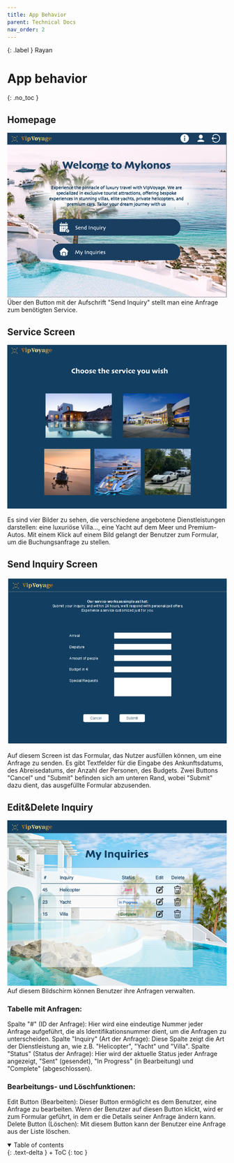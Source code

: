 ```yaml
---
title: App Behavior
parent: Technical Docs
nav_order: 2
---
```


{: .label }
Rayan

# App behavior
{: .no_toc }

## Homepage 

![Homepage](../assets/images/UI_Homepage.png)
Über den Button mit der Aufschrift "Send Inquiry" stellt man eine Anfrage zum benötigten Service.

## Service Screen

![Service Screen](../assets/images/UI_InquiryOption.png)

Es sind vier Bilder zu sehen, die verschiedene angebotene Dienstleistungen darstellen: eine luxuriöse Villa..., eine Yacht auf dem Meer und Premium-Autos.
Mit einem Klick auf einem Bild gelangt der Benutzer zum Formular, um die Buchungsanfrage zu stellen.

## Send Inquiry Screen

![Send Inquiry Screen](../assets/images/UI_InquiryForm.png)

Auf diesem Screen ist das Formular, das Nutzer ausfüllen können, um eine Anfrage zu senden.
Es gibt Textfelder für die Eingabe des Ankunftsdatums, des Abreisedatums, der Anzahl der Personen, des Budgets. Zwei Buttons "Cancel" und "Submit" befinden sich am unteren Rand, wobei "Submit" dazu dient, das ausgefüllte Formular abzusenden.

## Edit&Delete Inquiry

![Edit&Delete Inquiry](../assets/images/UI_Overview.png)
Auf diesem Bildschirm können Benutzer ihre Anfragen verwalten.

### Tabelle mit Anfragen:

Spalte "#" (ID der Anfrage): Hier wird eine eindeutige Nummer jeder Anfrage aufgeführt, die als Identifikationsnummer dient, um die Anfragen zu unterscheiden.
Spalte "Inquiry" (Art der Anfrage): Diese Spalte zeigt die Art der Dienstleistung an, wie z.B. "Helicopter", "Yacht" und "Villa".
Spalte "Status" (Status der Anfrage): Hier wird der aktuelle Status jeder Anfrage angezeigt, "Sent" (gesendet), "In Progress" (in Bearbeitung) und "Complete" (abgeschlossen).

### Bearbeitungs- und Löschfunktionen:

Edit Button (Bearbeiten): Dieser Button ermöglicht es dem Benutzer, eine Anfrage zu bearbeiten. Wenn der Benutzer auf diesen Button klickt, wird er zum Formular geführt, in dem er die Details seiner Anfrage ändern kann.
Delete Button (Löschen): Mit diesem Button kann der Benutzer eine Anfrage aus der Liste löschen.


<details open markdown="block">
{: .text-delta }
<summary>Table of contents</summary>
+ ToC
{: toc }
</details>
